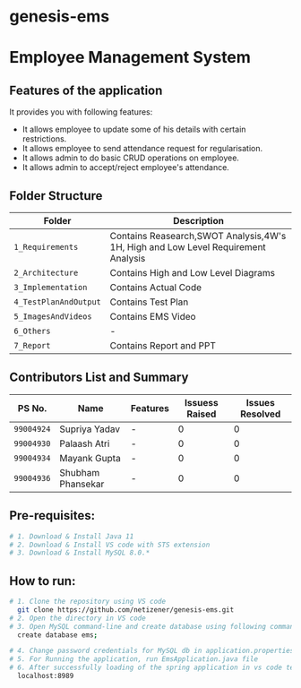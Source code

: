 # genesis-ems
# Employee Management System










## Features of the application
It provides you with following features:
* It allows employee to update some of his details with certain restrictions.
* It allows employee to send attendance request for regularisation.
* It allows admin to do basic CRUD operations on employee.
* It allows admin to accept/reject employee's attendance.








## Folder Structure
Folder             | Description
-------------------| -----------------------------------------
`1_Requirements`      | Contains Reasearch,SWOT Analysis,4W's 1H, High and Low Level Requirement Analysis
`2_Architecture`      | Contains High and Low Level Diagrams
`3_Implementation`    | Contains Actual Code
`4_TestPlanAndOutput` | Contains Test Plan
`5_ImagesAndVideos`   | Contains EMS Video
`6_Others`            | -
`7_Report`            | Contains Report and PPT 











## Contributors List and Summary
PS No. |  Name   |    Features    | Issuess Raised |Issues Resolved|
---------|-------------|----------------|----------------|---------------
`99004924` | Supriya Yadav  | - | 0   | 0  
`99004930` | Palaash Atri  | - | 0   | 0  
`99004934` | Mayank Gupta  | - | 0   | 0  
`99004936` | Shubham Phansekar  | - | 0   | 0  




## Pre-requisites:
```sh
# 1. Download & Install Java 11
# 2. Download & Install VS code with STS extension
# 3. Download & Install MySQL 8.0.* 
```    

## How to run:
```sh
# 1. Clone the repository using VS code 
  git clone https://github.com/netizener/genesis-ems.git
# 2. Open the directory in VS code
# 3. Open MySQL command-line and create database using following command
  create database ems;

# 4. Change password credentials for MySQL db in application.properties to match with your local machine password
# 5. For Running the application, run EmsApplication.java file
# 6. After successfully loading of the spring application in vs code terminal, go to the browser and type
  localhost:8989  
```    



